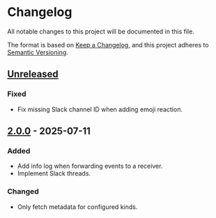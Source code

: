 # Changelog

All notable changes to this project will be documented in this file.

The format is based on [Keep a Changelog](https://keepachangelog.com/en/1.0.0/),
and this project adheres to [Semantic Versioning](https://semver.org/spec/v2.0.0.html).



## [Unreleased]

### Fixed

- Fix missing Slack channel ID when adding emoji reaction.

## [2.0.0] - 2025-07-11

### Added

- Add info log when forwarding events to a receiver.
- Implement Slack threads.

### Changed

- Only fetch metadata for configured kinds.



[Unreleased]: https://github.com/giantswarm/kubernetes-event-exporter/compare/v2.0.0...HEAD
[2.0.0]: https://github.com/giantswarm/kubernetes-event-exporter/releases/tag/v2.0.0
